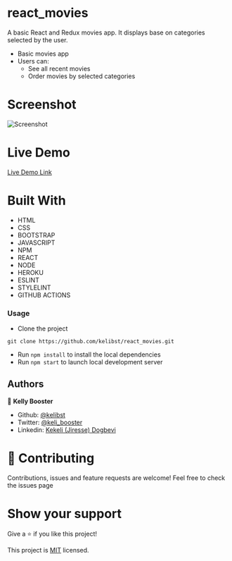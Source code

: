 # react_movies
A basic React and Redux movies app. It displays base on categories selected by the user. 

- Basic movies app
- Users can:
    - See all recent movies
    - Order movies by selected categories

# Screenshot
![Screenshot]()

# Live Demo
[Live Demo Link](https://kelimovies.herokuapp.com/) 


# Built With

- HTML 
- CSS
- BOOTSTRAP
- JAVASCRIPT
- NPM
- REACT
- NODE
- HEROKU
- ESLINT
- STYLELINT
- GITHUB ACTIONS

### Usage
- Clone the project 
```
git clone https://github.com/kelibst/react_movies.git
```
- Run `npm install` to install the local dependencies
- Run `npm start` to launch local development server



## Authors

👤 **Kelly Booster**

- Github: [@kelibst](https://github.com/kelibst)
- Twitter: [@keli_booster](https://twitter.com/keli_booster)
- Linkedin: [Kekeli (Jiresse) Dogbevi
](https://www.linkedin.com/in/kekeli-dogbevi-jiresse/)


# 🤝 Contributing
Contributions, issues and feature requests are welcome!
Feel free to check the issues page

# Show your support
Give a ⭐️ if you like this project!

This project is [MIT](lic.url) licensed.
